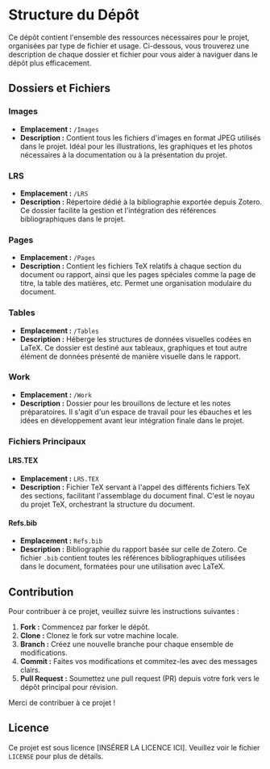 # Structure du Dépôt

Ce dépôt contient l'ensemble des ressources nécessaires pour le projet, organisées par type de fichier et usage. Ci-dessous, vous trouverez une description de chaque dossier et fichier pour vous aider à naviguer dans le dépôt plus efficacement.

## Dossiers et Fichiers

### Images
- **Emplacement :** `/Images`
- **Description :** Contient tous les fichiers d'images en format JPEG utilisés dans le projet. Idéal pour les illustrations, les graphiques et les photos nécessaires à la documentation ou à la présentation du projet.

### LRS
- **Emplacement :** `/LRS`
- **Description :** Répertoire dédié à la bibliographie exportée depuis Zotero. Ce dossier facilite la gestion et l'intégration des références bibliographiques dans le projet.

### Pages
- **Emplacement :** `/Pages`
- **Description :** Contient les fichiers TeX relatifs à chaque section du document ou rapport, ainsi que les pages spéciales comme la page de titre, la table des matières, etc. Permet une organisation modulaire du document.

### Tables
- **Emplacement :** `/Tables`
- **Description :** Héberge les structures de données visuelles codées en LaTeX. Ce dossier est destiné aux tableaux, graphiques et tout autre élément de données présenté de manière visuelle dans le rapport.

### Work
- **Emplacement :** `/Work`
- **Description :** Dossier pour les brouillons de lecture et les notes préparatoires. Il s'agit d'un espace de travail pour les ébauches et les idées en développement avant leur intégration finale dans le projet.

### Fichiers Principaux

#### LRS.TEX
- **Emplacement :** `LRS.TEX`
- **Description :** Fichier TeX servant à l'appel des différents fichiers TeX des sections, facilitant l'assemblage du document final. C'est le noyau du projet TeX, orchestrant la structure du document.

#### Refs.bib
- **Emplacement :** `Refs.bib`
- **Description :** Bibliographie du rapport basée sur celle de Zotero. Ce fichier `.bib` contient toutes les références bibliographiques utilisées dans le document, formatées pour une utilisation avec LaTeX.

## Contribution

Pour contribuer à ce projet, veuillez suivre les instructions suivantes :

1. **Fork :** Commencez par forker le dépôt.
2. **Clone :** Clonez le fork sur votre machine locale.
3. **Branch :** Créez une nouvelle branche pour chaque ensemble de modifications.
4. **Commit :** Faites vos modifications et commitez-les avec des messages clairs.
5. **Pull Request :** Soumettez une pull request (PR) depuis votre fork vers le dépôt principal pour révision.

Merci de contribuer à ce projet !

## Licence

Ce projet est sous licence [INSÉRER LA LICENCE ICI]. Veuillez voir le fichier `LICENSE` pour plus de détails.

